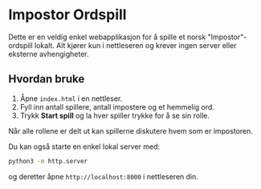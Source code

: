 # Impostor Ordspill

Dette er en veldig enkel webapplikasjon for å spille et norsk "Impostor"-ordspill lokalt. Alt kjører kun i nettleseren og krever ingen server eller eksterne avhengigheter.

## Hvordan bruke

1. Åpne `index.html` i en nettleser.
2. Fyll inn antall spillere, antall impostere og et hemmelig ord.
3. Trykk **Start spill** og la hver spiller trykke for å se sin rolle.

Når alle rollene er delt ut kan spillerne diskutere hvem som er impostoren.

Du kan også starte en enkel lokal server med:

```bash
python3 -m http.server
```

og deretter åpne `http://localhost:8000` i nettleseren din.
